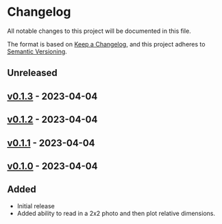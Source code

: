 # Changelog

All notable changes to this project will be documented in this file.

The format is based on [Keep a Changelog](https://keepachangelog.com/en/1.0.0/),
and this project adheres to [Semantic Versioning](https://semver.org/spec/v2.0.0.html).

## Unreleased

## [v0.1.3](https://github.com/ro-mish/GridSculpt/releases/tag/v0.1.3) - 2023-04-04

## [v0.1.2](https://github.com/ro-mish/GridSculpt/releases/tag/v0.1.2) - 2023-04-04

## [v0.1.1](https://github.com/ro-mish/GridSculpt/releases/tag/v0.1.1) - 2023-04-04

## [v0.1.0](https://github.com/ro-mish/GridSculpt/releases/tag/v0.1.0) - 2023-04-04

## Added

- Initial release
- Added ability to read in a 2x2 photo and then plot relative dimensions.

